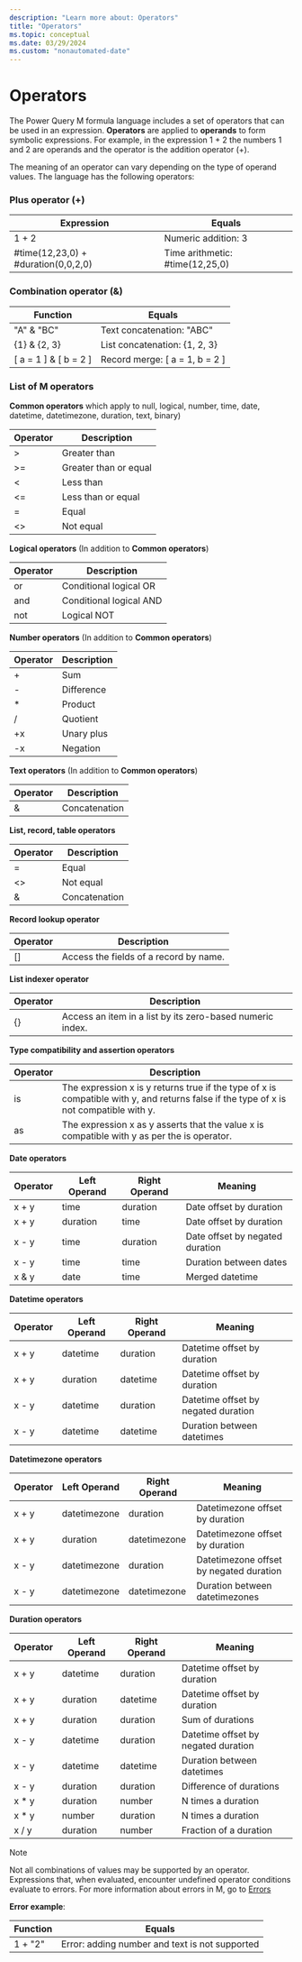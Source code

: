 ```yaml
---
description: "Learn more about: Operators"
title: "Operators"
ms.topic: conceptual
ms.date: 03/29/2024
ms.custom: "nonautomated-date"
---
```


# Operators

The Power Query M formula language includes a set of operators that can be used in an expression. **Operators** are applied to **operands** to form symbolic expressions. For example, in the expression 1 + 2 the numbers 1 and 2 are operands and the operator is the addition operator (+).  
  
The meaning of an operator can vary depending on the type of operand values. The language has the following operators:  
  
### Plus operator (+)

|Expression|Equals|  
|--------------|----------|  
|1 + 2|Numeric addition: 3|  
|#time(12,23,0) + #duration(0,0,2,0)|Time arithmetic: #time(12,25,0)|  
  
### Combination operator (&amp;)  
  
|Function|Equals|  
|------------|----------|  
|"A" &amp; "BC"|Text concatenation: "ABC"|  
|{1} &amp; {2, 3}|List concatenation: {1, 2, 3}|  
|[ a = 1 ] &amp; [ b = 2 ]|Record merge: [ a = 1, b = 2 ]|  
  
### List of M operators

**Common operators** which apply to null, logical, number, time, date, datetime, datetimezone, duration, text, binary)  
  
|Operator|Description|  
|------------|---------------|  
|&gt;|Greater than|  
|&gt;=|Greater than or equal|  
|&lt;|Less than|  
|&lt;=|Less than or equal|  
|=|Equal|  
|&lt;&gt;|Not equal|  
  
**Logical operators** (In addition to **Common operators**)  
  
|Operator|Description|  
|------------|---------------|  
|or|Conditional logical OR|  
|and|Conditional logical AND|  
|not|Logical NOT|  
  
**Number operators** (In addition to **Common operators**)  
  
|Operator|Description|  
|------------|---------------|  
|+|Sum|  
|-|Difference|  
|*|Product|  
|/|Quotient|  
|+x|Unary plus|  
|-x|Negation|  
  
**Text operators** (In addition to **Common operators**)  
  
|Operator|Description|  
|------------|---------------|  
|&amp;|Concatenation|  
  
**List, record, table operators**
  
|Operator|Description|  
|------------|---------------|  
|=|Equal|  
|&lt;&gt;|Not equal|  
|&amp;|Concatenation|  
  
**Record lookup operator**
  
|Operator|Description|  
|------------|---------------|  
|[]|Access the fields of a record by name.|  
  
**List indexer operator**
  
|Operator|Description|  
|------------|---------------|  
|{}|Access an item in a list by its zero-based numeric index.|  
  
**Type compatibility and assertion operators**
  
|Operator|Description|  
|------------|---------------|  
|is|The expression  x is y  returns true if the type of x is compatible with y, and returns false if the type of x is not compatible with y.|  
|as|The expression  x as y  asserts that the value x is compatible with y as per the is operator.|  
  
**Date operators**
  
|Operator|Left Operand|Right Operand|Meaning|  
|------------|----------------|-----------------|-----------|  
|x + y|time|duration|Date offset by duration|  
|x + y|duration|time|Date offset by duration|  
|x - y|time|duration|Date offset by negated duration|  
|x - y|time|time|Duration between dates|  
|x &amp; y|date|time|Merged datetime|  
  
**Datetime operators**
  
|Operator|Left Operand|Right Operand|Meaning|  
|------------|----------------|-----------------|-----------|  
|x + y|datetime|duration|Datetime offset by duration|  
|x + y|duration|datetime|Datetime offset by duration|  
|x - y|datetime|duration|Datetime offset by negated duration|  
|x - y|datetime|datetime|Duration between datetimes|  
  
**Datetimezone operators**
  
|Operator|Left Operand|Right Operand|Meaning|  
|------------|----------------|-----------------|-----------|  
|x + y|datetimezone|duration|Datetimezone offset by duration|  
|x + y|duration|datetimezone|Datetimezone offset by duration|  
|x - y|datetimezone|duration|Datetimezone offset by negated duration|  
|x - y|datetimezone|datetimezone|Duration between datetimezones|  
  
**Duration operators**
  
|Operator|Left Operand|Right Operand|Meaning|  
|------------|----------------|-----------------|-----------|  
|x + y|datetime|duration|Datetime offset by duration|  
|x + y|duration|datetime|Datetime offset by duration|  
|x + y|duration|duration|Sum of durations|  
|x - y|datetime|duration|Datetime offset by negated duration|  
|x - y|datetime|datetime|Duration between datetimes|  
|x - y|duration|duration|Difference of durations|  
|x * y|duration|number|N times a duration|  
|x * y|number|duration|N times a duration|  
|x / y|duration|number|Fraction of a duration|  
  
> [!NOTE]  
> Not all combinations of values may be supported by an operator. Expressions that, when evaluated, encounter undefined operator conditions evaluate to errors. For more information about errors in M, go to [Errors](errors.md)  
  
**Error example**:  
  
|Function|Equals|  
|------------|----------|  
|1 + "2"|Error: adding number and text is not supported|  
  
